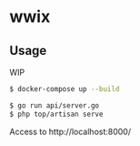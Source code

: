# wwix


## Usage
WIP
```sh
$ docker-compose up --build
```

```sh
$ go run api/server.go
$ php top/artisan serve
```

Access to http://localhost:8000/
